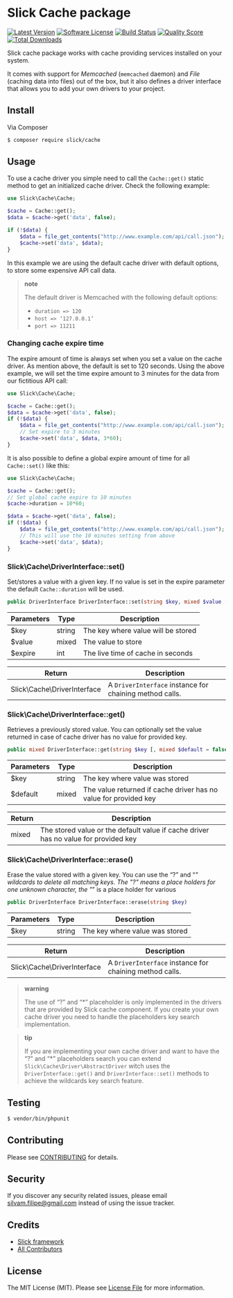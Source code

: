 # Slick Cache package

[![Latest Version](https://img.shields.io/github/release/slickframework/cache.svg?style=flat-square)](https://github.com/slickframework/cache/releases)
[![Software License](https://img.shields.io/badge/license-MIT-brightgreen.svg?style=flat-square)](LICENSE.md)
[![Build Status](https://img.shields.io/travis/slickframework/cache/develop.svg?style=flat-square)](https://travis-ci.org/slickframework/cache)
[![Quality Score](https://img.shields.io/scrutinizer/g/slickframework/cache/develop.svg?style=flat-square)](https://scrutinizer-ci.com/g/slickframework/cache?branch=master)
[![Total Downloads](https://img.shields.io/packagist/dt/slick/cache.svg?style=flat-square)](https://packagist.org/packages/slick/cache)


Slick cache package works with cache providing services installed on
your system.

It comes with support for *Memcached* (`memcached` daemon) and *File*
(caching data into files) out of the box, but it also defines a driver
interface that allows you to add your own drivers to your project.

## Install

Via Composer

``` bash
$ composer require slick/cache
```

Usage
--------------------

To use a cache driver you simple need to call the `Cache::get()` static
method to get an initialized cache driver. Check the following example:

```php
use Slick\Cache\Cache;

$cache = Cache::get();
$data = $cache->get('data', false);

if (!$data) {
    $data = file_get_contents("http://www.example.com/api/call.json");
    $cache->set('data', $data);
}
```    

In this example we are using the default cache driver with default
options, to store some expensive API call data.

> **note**
>
> The default driver is Memcached with the following default options:
>   * `duration => 120`
>   * `host => ‘127.0.0.1’`
>   * `port => 11211`
>

### Changing cache expire time

The expire amount of time is always set when you set a value on the
cache driver. As mention above, the default is set to 120 seconds. Using
the above example, we will set the time expire amount to 3 minutes for
the data from our fictitious API call:

```php
use Slick\Cache\Cache;

$cache = Cache::get();
$data = $cache->get('data', false);
if (!$data) {
    $data = file_get_contents("http://www.example.com/api/call.json");
    // Set expire to 3 minutes
    $cache->set('data', $data, 3*60);
}
```    

It is also possible to define a global expire amount of time for all
`Cache::set()` like this:

```php
use Slick\Cache\Cache;

$cache = Cache::get();
// Set global cache expire to 10 minutes
$cache->duration = 10*60;

$data = $cache->get('data', false);
if (!$data) {
    $data = file_get_contents("http://www.example.com/api/call.json");
    // This will use the 10 minutes setting from above
    $cache->set('data', $data);
}
```
  
### Slick\Cache\DriverInterface::set()
Set/stores a value with a given key. If no value is set in the
expire parameter the default `Cache::duration` will be used.

```php
public DriverInterface DriverInterface::set(string $key, mixed $value [, int $expire = -1])
```    

Parameters | Type | Description
---------- | ---- | -----------
$key | string | The key where value will be stored
$value | mixed | The value to store
$expire | int | The live time of cache in seconds

Return | Description
------ | -----------
Slick\Cache\DriverInterface | A `DriverInterface` instance for chaining method calls.

### Slick\Cache\DriverInterface::get()
Retrieves a previously stored value. You can optionally set the
value returned in case of cache driver has no value for provided
key.

```php
public mixed DriverInterface::get(string $key [, mixed $default = false])
```    
Parameters | Type | Description
---------- | ---- | -----------
$key | string | The key where value was stored
$default | mixed | The value returned if cache driver has no value for provided key

Return | Description
------ | -----------
mixed | The stored value or the default value if cache driver has no value for provided key

### Slick\Cache\DriverInterface::erase()

Erase the value stored with a given key. You can use the “?” and “*"
wildcards to delete all matching keys. The "?" means a place holders
for one unknown character, the "*” is a place holder for various

```php
public DriverInterface DriverInterface::erase(string $key)
```    

Parameters | Type | Description
---------- | ---- | -----------
$key | string | The key where value was stored

Return | Description
------ | -----------
Slick\Cache\DriverInterface | A `DriverInterface` instance for chaining method calls.

> **warning**
>
> The use of “?” and “\*” placeholder is only implemented in the drivers that are
> provided by Slick cache component. If you create your own cache
> driver you need to handle the placeholders key search
> implementation.
 

> **tip**
>
> If you are implementing your own cache driver and want to have the “?” and “\*”
> placeholders search you can extend `Slick\Cache\Driver\AbstractDriver` witch uses the
> `DriverInterface::get()` and `DriverInterface::set()` methods to achieve the wildcards
> key search feature.
>

## Testing

``` bash
$ vendor/bin/phpunit
```

## Contributing

Please see [CONTRIBUTING](CONTRIBUTING.md) for details.

## Security

If you discover any security related issues, please email silvam.filipe@gmail.com instead of using the issue tracker.

## Credits

- [Slick framework](https://github.com/slickframework)
- [All Contributors](https://github.com/slickframework/database/graphs/contributors)

## License

The MIT License (MIT). Please see [License File](LICENSE.md) for more information.
